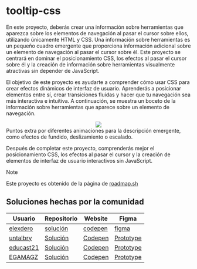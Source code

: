 # tooltip-css
En este proyecto, deberás crear una información sobre herramientas que aparezca sobre los elementos de navegación al pasar el cursor sobre ellos, utilizando únicamente HTML y CSS. Una información sobre herramientas es un pequeño cuadro emergente que proporciona información adicional sobre un elemento de navegación al pasar el cursor sobre él. Este proyecto se centrará en dominar el posicionamiento CSS, los efectos al pasar el cursor sobre él y la creación de información sobre herramientas visualmente atractivas sin depender de JavaScript.

El objetivo de este proyecto es ayudarte a comprender cómo usar CSS para crear efectos dinámicos de interfaz de usuario. Aprenderás a posicionar elementos entre sí, crear transiciones fluidas y hacer que tu navegación sea más interactiva e intuitiva. A continuación, se muestra un boceto de la información sobre herramientas que aparece sobre un elemento de navegación.

<div align="center">
  <img src="https://github.com/user-attachments/assets/cf06ca8e-fd33-4eef-8055-83a47eef605a">
</div>
Puntos extra por diferentes animaciones para la descripción emergente, como efectos de fundido, deslizamiento o escalado.


Después de completar este proyecto, comprenderás mejor el posicionamiento CSS, los efectos al pasar el cursor y la creación de elementos de interfaz de usuario interactivos sin JavaScript.

> [!NOTE]
> Este proyecto es obtenido de la página de <a href="https://roadmap.sh/projects/tooltip-ui">roadmap.sh</a>

## Soluciones hechas por la comunidad
|Usuario|Repositorio| Website | Figma|
|-----------|-----------|-----------|-----------|
|<a href="https://github.com/elexdero">elexdero</a>|<a href="https://github.com/elexdero/tooltip-css">solución</a>|<a href="https://codepen.io/elexdero/pen/wBvNYKP">codepen</a>|<a href="https://www.figma.com/proto/hvvF9G5XSkfOQlVAkhmiva/Tooltip-UI?node-id=32-3&t=cblmchNRYY3BDncX-1&scaling=scale-down&content-scaling=fixed&page-id=32%3A2&starting-point-node-id=32%3A3">figma<a/>|
|<a href="https://github.com/untalbry">untalbry</a>|<a href="https://github.com/untalbry/tooltip-css">Solución</a>| <a href="https://codepen.io/untalbry/pen/OPJBKjz">Codepen</a>| <a href="https://www.figma.com/proto/hvvF9G5XSkfOQlVAkhmiva/Tooltip-UI?page-id=0%3A1&node-id=68-310&viewport=48%2C414%2C0.79&t=WIlkJHZB7SZ5Gdlc-1&scaling=scale-down&content-scaling=fixed&starting-point-node-id=68%3A310">Prototype</a>|
|<a href="https://github.com/educast21">educast21</a>|<a href="https://github.com/educast21/tooltip-css/tree/EduCastillo">Solución</a>| <a href="https://codepen.io/educast21/pen/KwKEopL">Codepen</a>| <a href="https://www.figma.com/proto/hvvF9G5XSkfOQlVAkhmiva/Tooltip-UI?page-id=225%3A2&node-id=225-27&p=f&viewport=1194%2C806%2C0.52&t=5rYa39wDlLSfFxE2-1&scaling=scale-down&content-scaling=fixed&starting-point-node-id=225%3A27">Prototype</a>|
|<a href="https://github.com/EGAMAGZ">EGAMAGZ</a>|<a href="https://github.com/EGAMAGZ/tooltip-css">Solución</a>| <a href="https://codepen.io/EGAMAGZ/pen/WbNmyQX">Codepen</a>|<a href="https://www.figma.com/design/hvvF9G5XSkfOQlVAkhmiva/Tooltip-UI?node-id=24-4&p=f&t=rNfcKG9duc8zh5XU-0">Prototype</a>|
